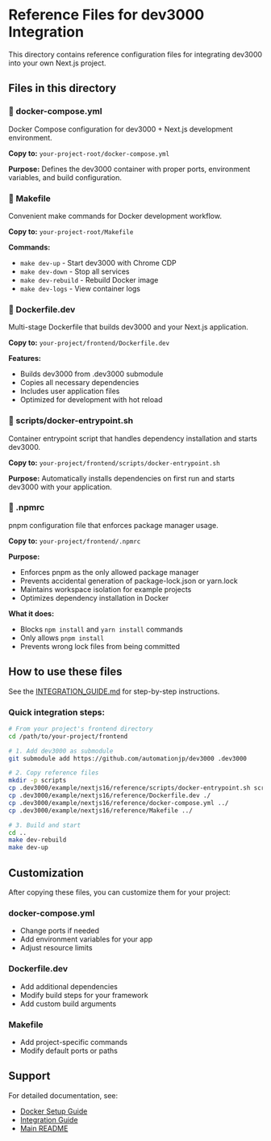 # Reference Files for dev3000 Integration

This directory contains reference configuration files for integrating dev3000 into your own Next.js project.

## Files in this directory

### 📄 docker-compose.yml
Docker Compose configuration for dev3000 + Next.js development environment.

**Copy to:** `your-project-root/docker-compose.yml`

**Purpose:** Defines the dev3000 container with proper ports, environment variables, and build configuration.

### 📄 Makefile
Convenient make commands for Docker development workflow.

**Copy to:** `your-project-root/Makefile`

**Commands:**
- `make dev-up` - Start dev3000 with Chrome CDP
- `make dev-down` - Stop all services
- `make dev-rebuild` - Rebuild Docker image
- `make dev-logs` - View container logs

### 📄 Dockerfile.dev
Multi-stage Dockerfile that builds dev3000 and your Next.js application.

**Copy to:** `your-project/frontend/Dockerfile.dev`

**Features:**
- Builds dev3000 from .dev3000 submodule
- Copies all necessary dependencies
- Includes user application files
- Optimized for development with hot reload

### 📂 scripts/docker-entrypoint.sh
Container entrypoint script that handles dependency installation and starts dev3000.

**Copy to:** `your-project/frontend/scripts/docker-entrypoint.sh`

**Purpose:** Automatically installs dependencies on first run and starts dev3000 with your application.

### 📄 .npmrc
pnpm configuration file that enforces package manager usage.

**Copy to:** `your-project/frontend/.npmrc`

**Purpose:**
- Enforces pnpm as the only allowed package manager
- Prevents accidental generation of package-lock.json or yarn.lock
- Maintains workspace isolation for example projects
- Optimizes dependency installation in Docker

**What it does:**
- Blocks `npm install` and `yarn install` commands
- Only allows `pnpm install`
- Prevents wrong lock files from being committed

## How to use these files

See the [INTEGRATION_GUIDE.md](../INTEGRATION_GUIDE.md) for step-by-step instructions.

### Quick integration steps:

```bash
# From your project's frontend directory
cd /path/to/your-project/frontend

# 1. Add dev3000 as submodule
git submodule add https://github.com/automationjp/dev3000 .dev3000

# 2. Copy reference files
mkdir -p scripts
cp .dev3000/example/nextjs16/reference/scripts/docker-entrypoint.sh scripts/
cp .dev3000/example/nextjs16/reference/Dockerfile.dev ./
cp .dev3000/example/nextjs16/reference/docker-compose.yml ../
cp .dev3000/example/nextjs16/reference/Makefile ../

# 3. Build and start
cd ..
make dev-rebuild
make dev-up
```

## Customization

After copying these files, you can customize them for your project:

### docker-compose.yml
- Change ports if needed
- Add environment variables for your app
- Adjust resource limits

### Dockerfile.dev
- Add additional dependencies
- Modify build steps for your framework
- Add custom build arguments

### Makefile
- Add project-specific commands
- Modify default ports or paths

## Support

For detailed documentation, see:
- [Docker Setup Guide](../../docs/user-guide/docker-setup.md)
- [Integration Guide](../INTEGRATION_GUIDE.md)
- [Main README](../README.md)
